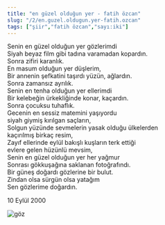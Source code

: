 ```yaml
---
title: "en güzel olduğun yer - fatih özcan"
slug: "/2/en.guzel.oldugun.yer-fatih.ozcan"
tags: ["şiir","fatih özcan","sayı:iki"]
---
```

Senin en güzel olduğun yer gözlerimdi  
Siyah beyaz film gibi tadına varamadan kopardın.  
Sonra zifiri karanlık.  
En masum olduğun yer düşlerim,  
Bir annenin şefkatini taşırdı yüzün, ağlardın.  
Sonra zamansız ayrılık.  
Senin en tenha olduğun yer ellerimdi  
Bir kelebeğin ürkekliğinde konar, kaçardın.  
Sonra çocuksu tuhaflık.  
Gecenin en sessiz matemini yaşıyordu  
siyah giymiş kırılgan saçların,  
Solgun yüzünde sevmelerin yasak olduğu ülkelerden  
kaçırılmış birkaç resim,  
Zayıf ellerinde eylül bakışlı kuşların terk ettiği  
evlere gelen hüzünlü mevsim,  
Senin en güzel olduğun yer her yağmur  
Sonrası gökkuşağına saklanan fotoğrafındı.  
Bir güneş doğardı gözlerine bir bulut.  
Zindan olsa sürgün olsa yatağım  
Sen gözlerime doğardın.

10 Eylül 2000

![göz](/img/ky02_16_zaferyalcinpinar.jpg)



